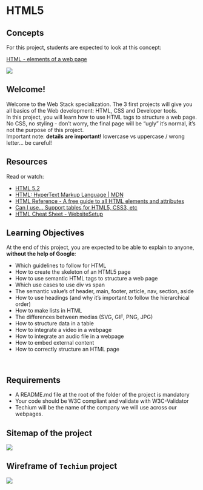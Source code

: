 # HTML5

## Concepts
For this project, students are expected to look at this concept:

<a href="https://intranet.hbtn.io/concepts/139">HTML - elements of a web page</a>

![]("https://holbertonintranet.s3.amazonaws.com/uploads/medias/2019/12/5d9e347964a9cc0e3e24.jpg?X-Amz-Algorithm=AWS4-HMAC-SHA256&X-Amz-Credential=AKIARDDGGGOUWMNL5ANN%2F20210420%2Fus-east-1%2Fs3%2Faws4_request&X-Amz-Date=20210420T042404Z&X-Amz-Expires=86400&X-Amz-SignedHeaders=host&X-Amz-Signature=4e35fa1692c4b65696a11010d2d82f4cd7c93c3071c727b86bd7de122c97f690")

## Welcome!
Welcome to the Web Stack specialization. The 3 first projects will give you all basics of the Web development: HTML, CSS and Developer tools.
<br>
In this project, you will learn how to use HTML tags to structure a web page. No CSS, no styling - don’t worry, the final page will be “ugly” it’s normal, it’s not the purpose of this project.
<br>
Important note: <b>details are important!</b> lowercase vs uppercase / wrong letter… be careful!

## Resources
Read or watch:
    <ul>
        <li><a href="https://www.w3.org/TR/html52/">HTML 5.2</a></li>
        <li><a href="https://developer.mozilla.org/en-US/docs/Web/HTML">HTML: HyperText Markup Language | MDN</a></li>
        <li><a href="https://htmlreference.io/">HTML Reference - A free guide to all HTML elements and attributes</a></li>
        <li><a href="https://caniuse.com/">Can I use… Support tables for HTML5, CSS3, etc</a></li>
        <li><a href="https://websitesetup.org/html5-cheat-sheet/">HTML Cheat Sheet - WebsiteSetup</a></li>
    </ul>

## Learning Objectives
At the end of this project, you are expected to be able to explain to anyone, <b>without the help of Google</b>:
<br>
    <ul>
        <li>Which guidelines to follow for HTML</li>
        <li>How to create the skeleton of an HTML5 page</li>
        <li>How to use semantic HTML tags to structure a web page</li>
        <li>Which use cases to use div vs span</li>
        <li>The semantic value’s of header, main, footer, article, nav, section, aside</li>
        <li>How to use headings (and why it’s important to follow the hierarchical order)</li>
        <li>How to make lists in HTML</li>
        <li>The differences between medias (SVG, GIF, PNG, JPG)</li>
        <li>How to structure data in a table</li>
        <li>How to integrate a video in a webpage</li>
        <li>How to integrate an audio file in a webpage</li>
        <li>How to embed external content</li>
        <li>How to correctly structure an HTML page</li>
    </ul>
<br>

## Requirements

* A README.md file at the root of the folder of the project is mandatory
* Your code should be W3C compliant and validate with W3C-Validator
* Techium will be the name of the company we will use across our webpages.

## Sitemap of the project

![]("https://holbertonintranet.s3.amazonaws.com/uploads/medias/2020/4/4dec2ba9d84a0a55355b1c1e2de4c57854a2d35a.png?X-Amz-Algorithm=AWS4-HMAC-SHA256&X-Amz-Credential=AKIARDDGGGOUWMNL5ANN%2F20210420%2Fus-east-1%2Fs3%2Faws4_request&X-Amz-Date=20210420T042404Z&X-Amz-Expires=86400&X-Amz-SignedHeaders=host&X-Amz-Signature=80bef4d2ea04c33ba4e7a907d4e08dc118f00ff358e7f5a5fa6f55141e774471")

## Wireframe of ```Techium``` project
![]("https://holbertonintranet.s3.amazonaws.com/uploads/medias/2020/4/3e4f9e2b3cb73d1768229e086f5da35337be5c6c.png?X-Amz-Algorithm=AWS4-HMAC-SHA256&X-Amz-Credential=AKIARDDGGGOUWMNL5ANN%2F20210420%2Fus-east-1%2Fs3%2Faws4_request&X-Amz-Date=20210420T042404Z&X-Amz-Expires=86400&X-Amz-SignedHeaders=host&X-Amz-Signature=9501f5c6a022eb8110a11bee97d91d2123607a858ea7ca7378dd2d9f6aad3c8c")
